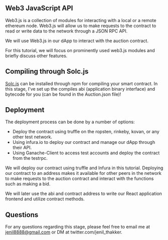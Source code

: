 ## Web3 JavaScript API
Web3.js is a collection of modules for interacting with a local or a remote ethereum node. Web3.js will allow us to make requests to the contract to read or write data to the network through a JSON RPC API. 

We will use Web3.js in our dApp to interact with the auction contract.

For this tutorial, we will focus on prominently used web3.js modules and briefly discuss other features. 

## Compiling through Solc.js

[Solc.js](https://github.com/ethereum/solc-js) can be installed through npm for compiling your smart contract. In this stage, I've set up the compiles abi (application binary interface) and bytecode for you (can be found in the Auction.json file)!

## Deployment
The deployment process can be done by a number of options:
- Deploy the contract using truffle on the ropsten, rinkeby, kovan, or any other test network.
- Using infura.io to deploy our contract and manage our dApp through their API.
- Using Ganache-Client to access test accounts and deploy the contract from the testrpc. 

We will deploy our contract using truffle and Infura in this tutorial. Deploying our contract to an address makes it available for other peers in the network to make requests to the auction contract and interact with the functions such as making a bid.

We will later use the abi and contract address to write our React application frontend and utilize contract methods. 

## Questions

For any questions regarding this stage, please feel free to email me at jenil8888@gmail.com or DM at twitter.com/jenil_thakker. 
